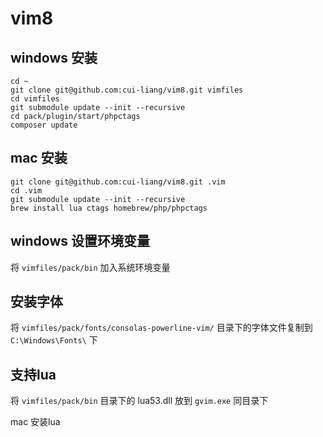 # vim8

## windows 安装
```
cd ~
git clone git@github.com:cui-liang/vim8.git vimfiles
cd vimfiles
git submodule update --init --recursive
cd pack/plugin/start/phpctags
composer update
```

## mac 安装
```
git clone git@github.com:cui-liang/vim8.git .vim
cd .vim
git submodule update --init --recursive
brew install lua ctags homebrew/php/phpctags
```

## windows 设置环境变量
将 `vimfiles/pack/bin` 加入系统环境变量

## 安装字体
将 `vimfiles/pack/fonts/consolas-powerline-vim/` 目录下的字体文件复制到 `C:\Windows\Fonts\` 下

## 支持lua
将 `vimfiles/pack/bin` 目录下的 lua53.dll 放到 `gvim.exe` 同目录下

mac 安装lua 
